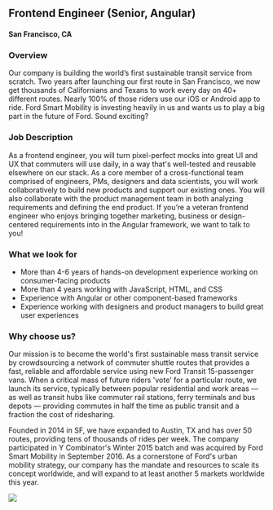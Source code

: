 ## Frontend Engineer (Senior, Angular)
#### San Francisco, CA

### Overview
Our company is building the world’s first sustainable transit service from scratch. Two years after launching our first route in San Francisco, we now get thousands of Californians and Texans to work every day on 40+ different routes. Nearly 100% of those riders use our iOS or Android app to ride. Ford Smart Mobility is investing heavily in us and wants us to play a big part in the future of Ford. Sound exciting?

### Job Description
As a frontend engineer, you will turn pixel-perfect mocks into great UI and UX that commuters will use daily, in a way that's well-tested and reusable elsewhere on our stack. As a core member of a cross-functional team comprised of engineers, PMs, designers and data scientists, you will work collaboratively to build new products and support our existing ones. You will also collaborate with the product management team in both analyzing requirements and defining the end product. If you’re a veteran frontend engineer who enjoys bringing together marketing, business or design-centered requirements into in the Angular framework, we want to talk to you!

### What we look for
+ More than 4-6 years of hands-on development experience working on consumer-facing products
+ More than 4 years working with JavaScript, HTML, and CSS
+ Experience with Angular or other component-based frameworks
+ Experience working with designers and product managers to build great user experiences

### Why choose us?
Our mission is to become the world's first sustainable mass transit service by crowdsourcing a network of commuter shuttle routes that provides a fast, reliable and affordable service using new Ford Transit 15-passenger vans. When a critical mass of future riders 'vote' for a particular route, we launch its service, typically between popular residential and work areas — as well as transit hubs like commuter rail stations, ferry terminals and bus depots — providing commutes in half the time as public transit and a fraction the cost of ridesharing.

Founded in 2014 in SF, we have expanded to Austin, TX and has over 50 routes, providing tens of thousands of rides per week. The company participated in Y Combinator's Winter 2015 batch and was acquired by Ford Smart Mobility in September 2016. As a cornerstone of Ford's urban mobility strategy, our company has the mandate and resources to scale its concept worldwide, and will expand to at least another 5 markets worldwide this year.


[<img src='https://dabuttonfactory.com/button.png?t=Apply&f=Calibri-Bold&ts=24&tc=fff&tshs=1&tshc=000&hp=20&vp=8&c=5&bgt=gradient&bgc=3d85c6&ebgc=073763'>](https://letsrockit.co/users/auth/github?interested=true&job_id=q2hhcmlvda-frontend-engineer-senior-angular)

